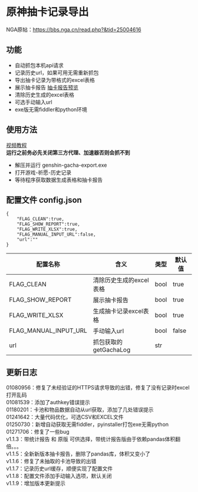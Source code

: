 # 原神抽卡记录导出

NGA原帖：https://bbs.nga.cn/read.php?&tid=25004616


## 功能

 - 自动抓包本机api请求
 - 记录历史url，如果可用无需重新抓包
 - 导出抽卡记录为带格式的excel表格
 - 展示抽卡报告 [抽卡报告预览](抽卡报告.md)
 - 清除历史生成的excel表格
 - 可选手动输入url
 - exe版无需fiddler和python环境


## 使用方法

[视频教程](https://www.bilibili.com/video/BV1tr4y1K7Ea/)  
**运行之前务必先关闭第三方代理、加速器否则会抓不到**
 - 解压并运行 genshin-gacha-export.exe
 - 打开游戏-祈愿-历史记录
 - 等待程序获取数据生成表格和抽卡报告


## 配置文件 config.json

```
{
    "FLAG_CLEAN":true,
    "FLAG_SHOW_REPORT":true,
    "FLAG_WRITE_XLSX":true,
    "FLAG_MANUAL_INPUT_URL":false,
    "url":""
}
```
| 配置名称              | 含义                   | 类型 | 默认值 |
| --------------------- | ---------------------- | ---- | ------ |
| FLAG_CLEAN            | 清除历史生成的excel表格 | bool | true   |
| FLAG_SHOW_REPORT      | 展示抽卡报告           | bool | true   |
| FLAG_WRITE_XLSX       | 生成抽卡记录excel表格 | bool | true   |
| FLAG_MANUAL_INPUT_URL | 手动输入url            | bool | false  |
| url                   | 抓包获取的getGachaLog  | str  |        |


## 更新日志

01080956：修复了未经验证的HTTPS请求导致的出错，修复了没有记录时excel打开乱码  
01081539：添加了authkey错误提示  
01180201：卡池和物品数据自动从url获取，添加了几处错误提示  
01241642：大量代码优化，可选CSV和EXCEL文件  
01250730：新增自动获取无需fiddler，pyinstaller打包exe无需python  
01271706：修复了一些bug  
v1.1.3：带统计报告 和 原版 可供选择，带统计报告版由于依赖pandas体积翻倍。。。  
v1.1.5：全新新版本抽卡报告，删除了pandas库，体积又变小了  
v1.1.6：修复了未抽取的卡池导致的出错  
v1.1.7：记录历史url缓存，顺便实现了配置文件  
v1.1.8：配置文件添加手动输入选项，默认关闭  
v1.1.9：增加版本更新提示  
